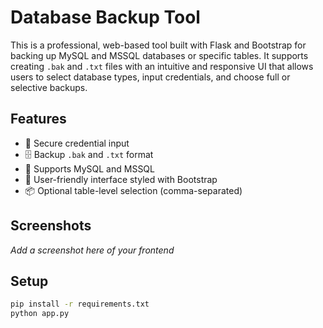 # Database Backup Tool

This is a professional, web-based tool built with Flask and Bootstrap for backing up MySQL and MSSQL databases or specific tables. It supports creating `.bak` and `.txt` files with an intuitive and responsive UI that allows users to select database types, input credentials, and choose full or selective backups.

## Features

- 🔐 Secure credential input
- 🗄 Backup `.bak` and `.txt` format
- 💾 Supports MySQL and MSSQL
- 🎨 User-friendly interface styled with Bootstrap
- 📦 Optional table-level selection (comma-separated)

## Screenshots
_Add a screenshot here of your frontend_

## Setup
```bash
pip install -r requirements.txt
python app.py
